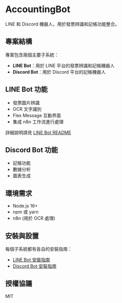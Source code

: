 # AccountingBot

LINE 和 Discord 機器人，用於發票辨識和記帳功能整合。

## 專案結構

專案包含兩個主要子系統：

- **LINE Bot**：用於 LINE 平台的發票辨識和記帳機器人
- **Discord Bot**：用於 Discord 平台的記帳機器人

## LINE Bot 功能

- 發票圖片辨識
- OCR 文字識別
- Flex Message 互動界面
- 集成 n8n 工作流進行處理

詳細說明請見 [LINE Bot README](./LINE/README.md)

## Discord Bot 功能

- 記帳功能
- 數據分析
- 圖表生成

## 環境需求

- Node.js 16+
- npm 或 yarn
- n8n (用於 OCR 處理)

## 安裝與設置

每個子系統都有各自的安裝指南：

- [LINE Bot 安裝指南](./LINE/README.md)
- [Discord Bot 安裝指南](./Discord/README.md)

## 授權協議

MIT 